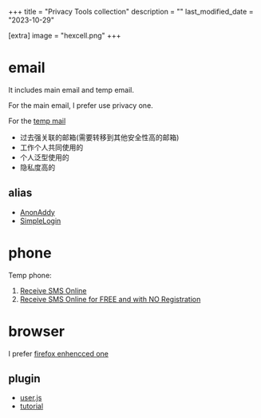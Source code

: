+++
title = "Privacy Tools collection"
description = ""
last_modified_date = "2023-10-29"

[extra]
image = "hexcell.png"
+++

# email

It includes main email and temp email.

For the main email, I prefer use privacy one.

For the [temp mail](https://temp-mail.org/en/)

- 过去强关联的邮箱(需要转移到其他安全性高的邮箱)
- 工作个人共同使用的
- 个人泛型使用的
- 隐私度高的

## alias

- [AnonAddy](https://anonaddy.com/)
- [SimpleLogin](https://simplelogin.io/)


# phone

Temp phone:
1. [Receive SMS Online](https://smsreceivefree.com/)
2. [Receive SMS Online for FREE and with NO Registration](https://www.receivesms.co/)

# browser

I prefer [firefox enhencced one](https://www.youtube.com/watch?v=F7-bW2y6lcI)

## plugin

- [user.js](https://github.com/arkenfox/user.js/wiki)
- [tutorial](https://www.youtube.com/watch?v=Fr8UFJzpNls)
